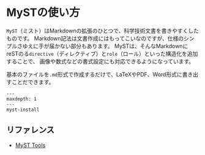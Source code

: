 # MySTの使い方

``MyST``（ミスト）はMarkdownの拡張のひとつで、科学技術文書を書きやすくしたものです。
Markdown記法は文書作成にはもってこいなのですが、仕様のシンプルさゆえに手が届かない部分もあります。
MySTは、そんなMarkdownにreSTのる``directive``（ディレクティブ）と``role``（ロール）といった構造化を追加することで、
画像や数式などの書式設定にも対応できるようになっています。

基本のファイルを``.md``形式で作成するだけで、LaTeXやPDF、Word形式に書き出すことだできます。

```{toctree}
---
maxdepth: 1
---
myst-install
```

## リファレンス

- [MyST Tools](https://myst-tools.org/)
